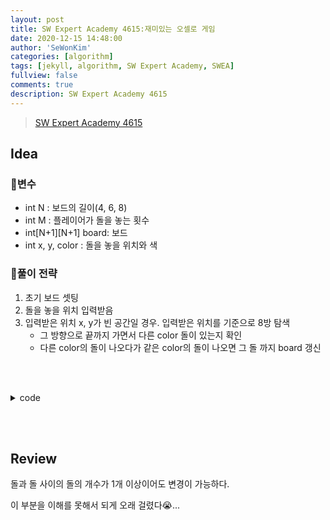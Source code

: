 ```yaml
---
layout: post
title: SW Expert Academy 4615:재미있는 오셀로 게임
date: 2020-12-15 14:48:00
author: 'SeWonKim'
categories: [algorithm]
tags: [jekyll, algorithm, SW Expert Academy, SWEA]
fullview: false
comments: true
description: SW Expert Academy 4615
---
```


> [SW Expert Academy 4615](https://swexpertacademy.com/main/code/problem/problemDetail.do?contestProbId=AWQmA4uK8ygDFAXj&categoryId=AWQmA4uK8ygDFAXj&categoryType=CODE&&&&&&)

## Idea

### 🥚변수

- int N : 보드의 길이(4, 6, 8)
- int M : 플레이어가 돌을 놓는 횟수
- int[N+1][N+1] board: 보드
- int x, y, color : 돌을 놓을 위치와 색


### 🍳풀이 전략

1. 초기 보드 셋팅
2. 돌을 놓을 위치 입력받음
3. 입력받은 위치 x, y가 빈 공간일 경우. 입력받은 위치를 기준으로 8방 탐색
    - 그 방향으로 끝까지 가면서 다른 color 돌이 있는지 확인
    - 다른 color의 돌이 나오다가 같은 color의 돌이 나오면 그 돌 까지 board 갱신 


&nbsp;  
&nbsp;

<details>
<summary>code</summary>
<div markdown="1">

```java
import java.util.Scanner;

public class Solution {

	static int N;
	static int[][] board;
	static int[][] dir = { {-1,0}, {-1,-1}, {0,-1}, {1,-1}, {1,0}, {1,1}, {0,1}, {-1, 1} };
	public static void main(String[] args) {
		Scanner sc = new Scanner(System.in);
		int T = sc.nextInt();
		for (int TC = 1; TC <=T; TC++) {
			N = sc.nextInt();
			int M = sc.nextInt();
			board = new int[N+1][N+1];
			
			initBoard(N);
			
			for (int i = 0; i < M; i++) {
				int x = sc.nextInt();
				int y = sc.nextInt();
				int color = sc.nextInt();
				
				board[x][y] = color;
				
				// 8방탐색 시작
				for (int k = 0; k < 8; k++) {
					int nx = x + dir[k][0];
					int ny = y + dir[k][1];
					
					if(nx>0 && nx<=N && ny>0 && ny<=N
							&& board[nx][ny] != 0 && board[nx][ny] != color) {	// 색이 다른 경우
						
						// 색이 같은 돌을 만날 수 있는 경우
						if(isOKtoGo(nx, ny, k, color)) {
							while(nx>0 && nx<=N && ny>0 && ny<=N && board[nx][ny] != color) {
								board[nx][ny] = color;
								nx += dir[k][0];
								ny += dir[k][1];
							}
						}
					}
				} // end for k
			}
			
			System.out.print("#"+TC+" ");
			countBoard();
		}
		sc.close();
	}

	private static boolean isOKtoGo(int x, int y, int k, int color) {
		int nx = x + dir[k][0];
		int ny = y + dir[k][1];
		
		while(nx>0 && nx<=N && ny>0 && ny<=N && board[nx][ny] != 0) {
			if(board[nx][ny] == color)	return true;
			
			nx += dir[k][0];
			ny += dir[k][1];
		}
		return false;
	}

	private static void countBoard() {
		int black = 0;
		int white = 0;
		for (int i = 1; i < board.length; i++) {
			for (int j = 1; j < board.length; j++) {
				if(board[i][j] == 1)	black++;
				else if(board[i][j] == 2)	white++;
			}
		}
		
		System.out.println(black + " " + white);
	}
	
	private static void initBoard(int n) {
		int s = 2;
		if(n == 6) {
			s = 3;
		}
		else if(n == 8) {
			s = 4;
		}
		board[s][s] = 2;
		board[s][s+1] = 1;
		board[s+1][s] = 1;
		board[s+1][s+1] = 2;
	}

}

```

</div>
</details>

&nbsp;  
&nbsp;

## Review

돌과 돌 사이의 돌의 개수가 1개 이상이어도 변경이 가능하다. 

이 부분을 이해를 못해서 되게 오래 걸렸다😭...

&nbsp;  
&nbsp;
